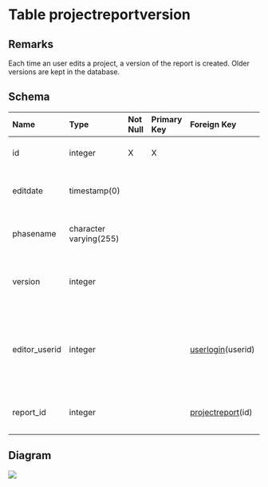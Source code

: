 # Table projectreportversion #
## Remarks ##
Each time an user edits a project, a version of the report is created. Older versions are kept in the database.

## Schema ##
| **Name** | **Type** | **Not Null** | **Primary Key** | **Foreign Key** | **Remarks** |
|:---------|:---------|:-------------|:----------------|:----------------|:------------|
| id       | integer  | X            | X               |                 | This is the primary key of the table. |
| editdate | timestamp(0) |              |                 |                 | This is the date the version was created. |
| phasename | character varying(255) |              |                 |                 | This is the phase the report belongs. |
| version  | integer  |              |                 |                 | It corresponds to the version number of this report. |
| editor\_userid | integer  |              |                 | [userlogin](userlogin.md)(userid) | This is a foreign key to the table userlogin. It corresponds to the author of this version. |
| report\_id | integer  |              |                 | [projectreport](projectreport.md)(id) | This is a foreign key to the table ProjectReport. |

## Diagram ##
<img src='http://www.sigmah.org/svg_load.php?file=http://sigma-h.googlecode.com/svn/wiki/diagrams/projectreportversion.svg' />
